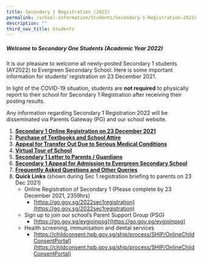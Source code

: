 ```yaml
---
title: Secondary 1 Registration (2023)
permalink: /school-information/Students/Secondary-1-Registration-2023/
description: ""
third_nav_title: Students
---
```


##### **Welcome to Secondary One Students (Academic Year 2022)**


It is our pleasure to welcome all newly-posted Secondary 1 students (AY2022) to Evergreen Secondary School. Here is some important information for students’ registration on 23 December 2021.

In light of the COVID-19 situation, students are **not required** to physically report to their school for Secondary 1 Registration after receiving their posting results.

Any information regarding Secondary 1 Registration 2022 will be disseminated via Parents Gateway (PG) and our school website.

1.  [**Secondary 1 Online Registration on 23 December 2021**](/secondary-1-registration/Secondary-1-Online-Registration-on-23-December-2021/)
2.  [**Purchase of Textbooks and School Attire**](/secondary-1-registration/Purchase-of-Textbooks-and-School-Attire/)
3.  [**Appeal for Transfer Out Due to Serious Medical Conditions**](/secondary-1-registration/Appeal-for-Transfer-Out-Due-to-Serious-Medical-Conditions/)
4.  [**Virtual Tour of School**](/secondary-1-registration/Virtual-Tour-of-School/)
5.  [**Secondary 1 Letter to Parents / Guardians**](/secondary-1-registration/Secondary-1-Letter-to-Parents-Guardians/)
6.  [**Secondary 1 Appeal for Admission to Evergreen Secondary School**](/secondary-1-registration/Secondary-1-Appeal-for-Admission-to-Evergreen-Secondary-School/)
7.  [**Frequently Asked Questions and Other Queries**](/secondary-1-registration/Frequently-Asked-Questions-and-Other-Queries/)
8.  **Quick Links** (shown during Sec 1 registration briefing to parents on 23 Dec 2021)
    *   Online Registration of Secondary 1 (Please complete by 23 December 2021, 2359hrs)
        *   [https://go.gov.sg/2022sec1registration](https://go.gov.sg/2022sec1registration)
    *   Sign up to join our school’s Parent Support Group (PSG)
        *   [https://go.gov.sg/evgjoinpsg](https://go.gov.sg/evgjoinpsg)
    *   Health screening, immunisation and dental services
        *   [https://childconsent.hpb.gov.sg/ship/process/SHIP/OnlineChildConsentPortal](https://childconsent.hpb.gov.sg/ship/process/SHIP/OnlineChildConsentPortal)